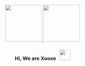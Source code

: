 
<p align="center">
  <a href="https://mkarimi21.ir/">
    <img src='https://avataaars.io/?avatarStyle=Circle&topType=ShortHairShortWaved&accessoriesType=Prescription02&hairColor=Black&facialHairType=BeardLight&facialHairColor=Black&clotheType=Hoodie&clotheColor=Black&eyeType=Wink&eyebrowType=Default&mouthType=Smile&skinColor=Light' width="120" height="120"> <img src='https://avataaars.io/?avatarStyle=Circle&topType=ShortHairShortFlat&accessoriesType=Round&hairColor=Black&facialHairType=BeardMedium&facialHairColor=Black&clotheType=Hoodie&clotheColor=Heather&eyeType=Happy&eyebrowType=DefaultNatural&mouthType=Smile&skinColor=Light' width="120" height="120"/>
  </a>
</p>
<h3 align="center">Hi, We are Xooxe &nbsp; <img src="https://github.com/kogisin/kogisin/blob/main/gifs/hi.gif" width="35px"></h3> 

<br>
